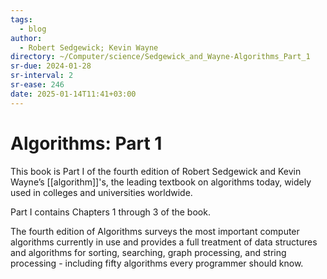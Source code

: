 ```yaml
---
tags:
  - blog
author:
  - Robert Sedgewick; Kevin Wayne
directory: ~/Computer/science/Sedgewick_and_Wayne-Algorithms_Part_1
sr-due: 2024-01-28
sr-interval: 2
sr-ease: 246
date: 2025-01-14T11:41+03:00
---
```


# Algorithms: Part 1

This book is Part I of the fourth edition of Robert Sedgewick and Kevin Wayne’s
[[algorithm]]'s, the leading textbook on algorithms today,
widely used in colleges and universities worldwide.

Part I contains Chapters 1 through 3 of the book.

The fourth edition of Algorithms surveys the most important computer algorithms
currently in use and provides a full treatment of data structures and algorithms
for sorting, searching, graph processing, and string processing - including
fifty algorithms every programmer should know.
